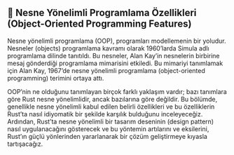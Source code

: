 ## 🧱 Nesne Yönelimli Programlama Özellikleri (Object-Oriented Programming Features)

Nesne yönelimli programlama (OOP), programları modellemenin bir yoludur. Nesneler (objects) programlama kavramı olarak 1960’larda Simula adlı programlama dilinde tanıtıldı. Bu nesneler, Alan Kay’in nesnelerin birbirine mesaj gönderdiği programlama mimarisini etkiledi. Bu mimariyi tanımlamak için Alan Kay, 1967’de nesne yönelimli programlama (object-oriented programming) terimini ortaya attı.

OOP’nin ne olduğunu tanımlayan birçok farklı yaklaşım vardır; bazı tanımlara göre Rust nesne yönelimlidir, ancak bazılarına göre değildir. Bu bölümde, genellikle nesne yönelimli kabul edilen belirli özellikleri ve bu özelliklerin Rust’ta nasıl idiyomatik bir şekilde karşılık bulduğunu inceleyeceğiz. Ardından, Rust’ta nesne yönelimli bir tasarım deseninin (design pattern) nasıl uygulanacağını gösterecek ve bu yöntemin artılarını ve eksilerini, Rust’ın güçlü yönlerinden yararlanarak bir çözüm geliştirmeye kıyasla tartışacağız.

